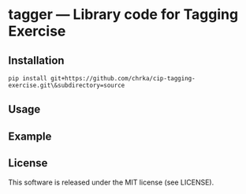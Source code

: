 # tagger — Library code for Tagging Exercise


## Installation

```shell script
pip install git+https://github.com/chrka/cip-tagging-exercise.git\&subdirectory=source
```

## Usage



## Example


## License

This software is released under the MIT license (see LICENSE).
